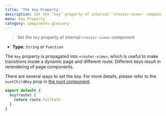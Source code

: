 ```yaml
---
title: 'The key Property'
description: Set the `key` property of internal `<router-view>` component
menu: Key Property
category: components-glossary
---
```


> Set the `key` property of internal `<router-view>` component

- **Type:** `String` or `Function`

The `key` property is propagated into `<router-view>`, which is useful to make transitions inside a dynamic page and different route. Different keys result in rerendering of page components.

There are several ways to set the key. For more details, please refer to the `nuxtChildKey` prop in [the nuxt component](/guides/features/nuxt-components).

```js
export default {
  key(route) {
    return route.fullPath
  }
}
```
